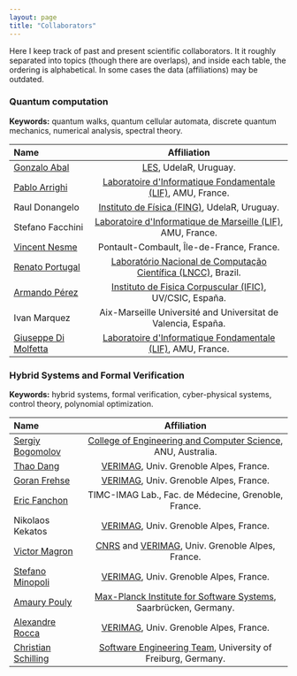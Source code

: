 ```yaml
---
layout: page
title: "Collaborators"
---
```


Here I keep track of past and present scientific collaborators. It it roughly separated into topics (though there are overlaps), and inside each table, the ordering is alphabetical. In some cases the data (affiliations) may be outdated.
      
      
### Quantum computation

**Keywords:** quantum walks, quantum cellular automata, discrete quantum mechanics, numerical analysis, spectral theory.


| Name   |      Affiliation | 
|:-----|:-----:|
| [Gonzalo Abal](https://sites.google.com/site/gonzaloabal/)  | [LES](http://les.edu.uy/), UdelaR, Uruguay. |
| [Pablo Arrighi](http://pageperso.lif.univ-mrs.fr/~pablo.arrighi/)  | [Laboratoire d'Informatique Fondamentale (LIF)](http://www.lif.univ-mrs.fr/), AMU, France. |
| Raul Donangelo | [Instituto de Física (FING)](https://www.fing.edu.uy/if/), UdelaR, Uruguay. |   
| Stefano Facchini | [Laboratoire d'Informatique de Marseille (LIF)](http://www.lif.univ-mrs.fr/), AMU, France. |
| [Vincent Nesme](https://fr.linkedin.com/in/vincent-nesme-9038a581) | Pontault-Combault, Île-de-France, France. | 
| [Renato Portugal](http://www.lncc.br/~portugal/) | [Laboratório Nacional de Computação Científica (LNCC)](www.lncc.br/), Brazil.|
| [Armando Pérez](http://ific.uv.es/~perez/) | [Instituto de Fisica Corpuscular (IFIC)](http://webific.ific.uv.es/), UV/CSIC, España.|
| Ivan Marquez | Aix-Marseille Université and Universitat de Valencia, España. |
| [Giuseppe Di Molfetta](http://pageperso.lif.univ-mrs.fr/~giuseppe.dimolfetta/) | [Laboratoire d'Informatique Fondamentale (LIF)](http://www.lif.univ-mrs.fr/), AMU, France. |


### Hybrid Systems and Formal Verification

**Keywords:** hybrid systems, formal verification, cyber-physical systems, control theory, polynomial optimization.


| Name   |      Affiliation    |
|:----------|:-------------:|
| [Sergiy Bogomolov](http://www.sergiybogomolov.com/) | [College of Engineering and Computer Science](https://cecs.anu.edu.au/), ANU, Australia.|    
| [Thao Dang](http://www-verimag.imag.fr/PEOPLE/Thao.Dang/) | [VERIMAG](http://www-verimag.imag.fr/), Univ. Grenoble Alpes, France.|
| [Goran Frehse](https://sites.google.com/site/frehseg/) | [VERIMAG](http://www-verimag.imag.fr/), Univ. Grenoble Alpes, France. |    
| [Eric Fanchon](http://membres-timc.imag.fr/Eric.Fanchon/) | TIMC-IMAG Lab., Fac. de Médecine, Grenoble, France.|
| Nikolaos Kekatos | [VERIMAG](http://www-verimag.imag.fr/), Univ. Grenoble Alpes, France. |   
| [Victor Magron](http://www-verimag.imag.fr/PEOPLE/Victor.Magron/) | [CNRS](www.cnrs.fr/) and [VERIMAG](http://www-verimag.imag.fr/), Univ. Grenoble Alpes, France.| 
| [Stefano Minopoli](http://www-verimag.imag.fr/~minopoli/) | [VERIMAG](http://www-verimag.imag.fr/), Univ. Grenoble Alpes, France. |
| [Amaury Pouly](https://www.pouly.fr/) | [Max-Planck Institute for Software Systems](https://www.mpi-sws.org/), Saarbrücken, Germany. |
| [Alexandre Rocca](http://www-verimag.imag.fr/~rocca/) | [VERIMAG](http://www-verimag.imag.fr/), Univ. Grenoble Alpes, France.|
| [Christian Schilling](https://swt.informatik.uni-freiburg.de/staff/christian_schilling) | [Software Engineering Team](https://swt.informatik.uni-freiburg.de/staff), University of Freiburg, Germany. | 



